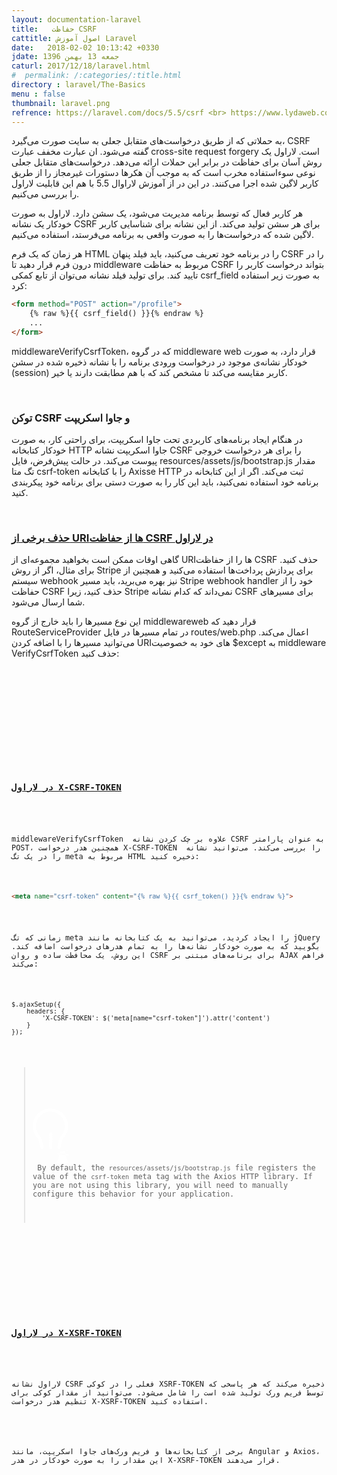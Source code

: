 ```yaml
---
layout: documentation-laravel
title:   حفاظت CSRF
cattitle: اصول آموزش Laravel
date:   2018-02-02 10:13:42 +0330
jdate: جمعه 13 بهمن 1396
caturl: 2017/12/18/laravel.html
#  permalink: /:categories/:title.html
directory : laravel/The-Basics
menu : false
thumbnail: laravel.png
refrence: https://laravel.com/docs/5.5/csrf <br> https://www.lydaweb.com/article/courses/laravel-5-5-tutorial/225/حفاظت-csrf-لاراول
---
```

<p>
به حملاتی که از طریق درخواست‌های متقابل جعلی به سایت صورت می‌گیرد، CSRF گفته می‌شود. ان عبارت مخفف عبارت cross-site request forgery است. لاراول یک روش آسان برای حفاظت در برابر این حملات ارائه می‌دهد. درخواست‌های متقابل جعلی نوعی سوءاستفاده مخرب است که به موجب آن هکرها دستورات غیرمجاز را از طریق کاربر لاگین شده اجرا می‌کنند. در این در از آموزش لاراوال 5.5 با هم این قابلیت لاراول را بررسی می‌کنیم.
</p>

<p>
هر کاربر فعال که توسط برنامه مدیریت می‌شود، یک سشن دارد. لاراول به صورت خودکار یک نشانه CSRF برای هر سشن تولید می‌کند. از این نشانه برای شناسایی کاربر لاگین شده‌ که درخواست‌ها را به صورت واقعی به برنامه می‌فرستد، استفاده می‌کنیم.
</p>

<p>
هر زمان که یک فرم HTML را در برنامه خود تعریف می‌کنید، باید فیلد پنهان CSRF را در درون فرم قرار دهید تا middleware مربوط به حفاظت CSRF بتواند درخواست کاربر را تایید کند. برای تولید فیلد نشانه می‌توان از تابع کمکی csrf_field به صورت زیر استفاده کرد:
</p>

```html
<form method="POST" action="/profile">
    {% raw %}{{ csrf_field() }}{% endraw %}
    ...
</form>
```

<p>
middlewareVerifyCsrfToken، که در گروه middleware web قرار دارد، به صورت خودکار نشانه‌ی موجود در درخواست ورودی برنامه را با نشانه ذخیره شده در سشن (session) کاربر مقایسه می‌کند تا مشخص کند که با هم مطابقت دارند یا خیر.
</p>

<br>
<h3>توکن CSRF و جاوا اسکریپت</h3>

<p>
در هنگام ایجاد برنامه‌های کاربردی تحت جاوا اسکریپت، برای راحتی کار، به صورت خودکار کتابخانه HTTP جاوا اسکریپت نشانه CSRF را برای هر درخواست خروجی پیوست می‌کند. در حالت پیش‌فرض، فایل resources/assets/js/bootstrap.js مقدار تگ متا csrf-token را با کتابخانه Axisse HTTP ثبت می‌کند. اگر از این کتابخانه در برنامه خود استفاده نمی‌کنید، باید این کار را به صورت دستی برای برنامه خود پیکربندی کنید.
</p>


<p>
<a name="csrf-excluding-uris"></a>
</p>

<br>
<h3><a href="#csrf-excluding-uris">حذف برخی از URIها از حفاظت CSRF در لاراول</a></h3>

<p>
گاهی اوقات ممکن است بخواهید مجموعه‌ای از URIها را از حفاظت CSRF حذف کنید. برای مثال، اگر از روش Stripe برای پردازش پرداخت‌ها استفاده می‌کنید و همچنین از سیستم webhook نیز بهره می‌برید، باید مسیر Stripe webhook handler خود را از حفاظت CSRF حذف کنید، زیرا Stripe نمی‌داند که کدام نشانه CSRF برای مسیرهای شما ارسال می‌شود.
</p>

<p>
این نوع مسیرها را باید خارج از گروه middlewareweb  قرار دهید که RouteServiceProvider در تمام مسیرها در فایل routes/web.php اعمال می‌کند. می‌توانید مسیرها را با اضافه کردن URIهای خود به خصوصیت $except به middleware VerifyCsrfToken حذف کنید:
</p>

<pre><code class="language-php  line-numbers">
<?php

namespace App\Http\Middleware;

use Illuminate\Foundation\Http\Middleware\VerifyCsrfToken as Middleware;

class VerifyCsrfToken extends Middleware
{
    /**
     * The URIs that should be excluded from CSRF verification.
     *
     * @var array
     */
    protected $except = [
        'stripe/*',
        'http://example.com/foo/bar',
        'http://example.com/foo/*',
    ];
}
</code></pre>

<p>
<a name="csrf-x-csrf-token"></a>
</p>

<br>
<h3><a href="#csrf-x-csrf-token">در لاراول X-CSRF-TOKEN</a></h3>

<p>
middlewareVerifyCsrfToken  علاوه بر چک کردن نشانه CSRF به عنوان پارامتر POST، همچنین هدر درخواست X-CSRF-TOKEN  را بررسی می‌کند. می‌توانید نشانه را در یک تگ meta مربوط به HTML ذخیره کنید:
</p>

```html
<meta name="csrf-token" content="{% raw %}{{ csrf_token() }}{% endraw %}">
```

<p>
زمانی که تگ meta را ایجاد کردید، می‌توانید به یک کتابخانه مانند jQuery بگویید که به صورت خودکار نشانه‌ها را به تمام هدرهای درخواست اضافه کند. این روش، یک محافظت ساده و روان CSRF برای برنامه‌های مبتنی بر AJAX فراهم می‌‌کند:
</p>


<pre><code class="language-php  line-numbers">$.ajaxSetup({
    headers: {
        'X-CSRF-TOKEN': $('meta[name="csrf-token"]').attr('content')
    }
});
</code></pre>
<blockquote class="has-icon tip">

<p>
<div class="flag"><span class="svg"><svg xmlns="http://www.w3.org/2000/svg" xmlns:xlink="http://www.w3.org/1999/xlink" xmlns:a="http://ns.adobe.com/AdobeSVGViewerExtensions/3.0/" version="1.1" x="0px" y="0px" width="56.6px" height="87.5px" viewBox="0 0 56.6 87.5" enable-background="new 0 0 56.6 87.5" xml:space="preserve"><path fill="#FFFFFF" d="M28.7 64.5c-1.4 0-2.5-1.1-2.5-2.5v-5.7 -5V41c0-1.4 1.1-2.5 2.5-2.5s2.5 1.1 2.5 2.5v10.1 5 5.8C31.2 63.4 30.1 64.5 28.7 64.5zM26.4 0.1C11.9 1 0.3 13.1 0 27.7c-0.1 7.9 3 15.2 8.2 20.4 0.5 0.5 0.8 1 1 1.7l3.1 13.1c0.3 1.1 1.3 1.9 2.4 1.9 0.3 0 0.7-0.1 1.1-0.2 1.1-0.5 1.6-1.8 1.4-3l-2-8.4 -0.4-1.8c-0.7-2.9-2-5.7-4-8 -1-1.2-2-2.5-2.7-3.9C5.8 35.3 4.7 30.3 5.4 25 6.7 14.5 15.2 6.3 25.6 5.1c13.9-1.5 25.8 9.4 25.8 23 0 4.1-1.1 7.9-2.9 11.2 -0.8 1.4-1.7 2.7-2.7 3.9 -2 2.3-3.3 5-4 8L41.4 53l-2 8.4c-0.3 1.2 0.3 2.5 1.4 3 0.3 0.2 0.7 0.2 1.1 0.2 1.1 0 2.2-0.8 2.4-1.9l3.1-13.1c0.2-0.6 0.5-1.2 1-1.7 5-5.1 8.2-12.1 8.2-19.8C56.4 12 42.8-1 26.4 0.1zM43.7 69.6c0 0.5-0.1 0.9-0.3 1.3 -0.4 0.8-0.7 1.6-0.9 2.5 -0.7 3-2 8.6-2 8.6 -1.3 3.2-4.4 5.5-7.9 5.5h-4.1h38h-0.5 -3.6c-3.5 0-6.7-2.4-7.9-5.7l-0.1-0.4 -1.8-7.8c-0.4-1.1-0.8-2.1-1.2-3.1 -0.1-0.3-0.2-0.5-0.2-0.9 0.1-1.3 1.3-2.1 2.6-2.1h31C42.4 67.5 43.6 68.2 43.7 69.6zM37.7 72.5h36.9c-4.2 0-7.2 3.9-6.3 7.9 0.6 1.3 1.8 2.1 3.2 2.1h3.1 0.5 0.5 3.6c1.4 0 2.7-0.8 3.2-2.1L37.7 72.5z"></path></svg></span></div> By default, the <code class=" language-php">resources<span class="token operator">/</span>assets<span class="token operator">/</span>js<span class="token operator">/</span>bootstrap<span class="token punctuation">.</span>js</code> file registers the value of the <code class=" language-php">csrf<span class="token operator">-</span>token</code> meta tag with the Axios HTTP library. If you are not using this library, you will need to manually configure this behavior for your application.
</p>

</blockquote>

<p>
<a name="csrf-x-xsrf-token"></a>
</p>

<br>
<h3><a href="#csrf-x-xsrf-token">در لاراول X-XSRF-TOKEN</a></h3>

<p>
لاراول نشانه CSRF فعلی را در کوکی XSRF-TOKEN ذخیره می‌کند که هر پاسخی که توسط فریم ورک تولید شده است را شامل می‌شود. می‌توانید از مقدار کوکی برای تنظیم هدر درخواست X-XSRF-TOKEN استفاده کنید.
</p>


<p>
برخی از کتابخانه‌ها و فریم ورک‌های جاوا اسکریپت، مانند Angular و Axios، این مقدار را به صورت خودکار در هدر X-XSRF-TOKEN قرار می‌دهند.
</p>
